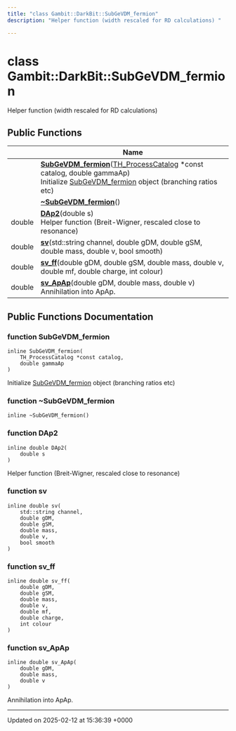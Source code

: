 ```yaml
---
title: "class Gambit::DarkBit::SubGeVDM_fermion"
description: "Helper function (width rescaled for RD calculations) "

---
```


# class Gambit::DarkBit::SubGeVDM_fermion



Helper function (width rescaled for RD calculations) 

## Public Functions

|                | Name           |
| -------------- | -------------- |
| | **[SubGeVDM_fermion](/documentation/code/classes/classgambit_1_1darkbit_1_1subgevdm__fermion/#function-subgevdm-fermion)**([TH_ProcessCatalog](/documentation/code/classes/structgambit_1_1darkbit_1_1th__processcatalog/) *const catalog, double gammaAp)<br>Initialize [SubGeVDM_fermion](/documentation/code/classes/classgambit_1_1darkbit_1_1subgevdm__fermion/) object (branching ratios etc)  |
| | **[~SubGeVDM_fermion](/documentation/code/classes/classgambit_1_1darkbit_1_1subgevdm__fermion/#function-subgevdm-fermion)**() |
| double | **[DAp2](/documentation/code/classes/classgambit_1_1darkbit_1_1subgevdm__fermion/#function-dap2)**(double s)<br>Helper function (Breit-Wigner, rescaled close to resonance)  |
| double | **[sv](/documentation/code/classes/classgambit_1_1darkbit_1_1subgevdm__fermion/#function-sv)**(std::string channel, double gDM, double gSM, double mass, double v, bool smooth) |
| double | **[sv_ff](/documentation/code/classes/classgambit_1_1darkbit_1_1subgevdm__fermion/#function-sv-ff)**(double gDM, double gSM, double mass, double v, double mf, double charge, int colour) |
| double | **[sv_ApAp](/documentation/code/classes/classgambit_1_1darkbit_1_1subgevdm__fermion/#function-sv-apap)**(double gDM, double mass, double v)<br>Annihilation into ApAp.  |

## Public Functions Documentation

### function SubGeVDM_fermion

```
inline SubGeVDM_fermion(
    TH_ProcessCatalog *const catalog,
    double gammaAp
)
```

Initialize [SubGeVDM_fermion](/documentation/code/classes/classgambit_1_1darkbit_1_1subgevdm__fermion/) object (branching ratios etc) 

### function ~SubGeVDM_fermion

```
inline ~SubGeVDM_fermion()
```


### function DAp2

```
inline double DAp2(
    double s
)
```

Helper function (Breit-Wigner, rescaled close to resonance) 

### function sv

```
inline double sv(
    std::string channel,
    double gDM,
    double gSM,
    double mass,
    double v,
    bool smooth
)
```


### function sv_ff

```
inline double sv_ff(
    double gDM,
    double gSM,
    double mass,
    double v,
    double mf,
    double charge,
    int colour
)
```


### function sv_ApAp

```
inline double sv_ApAp(
    double gDM,
    double mass,
    double v
)
```

Annihilation into ApAp. 

-------------------------------

Updated on 2025-02-12 at 15:36:39 +0000